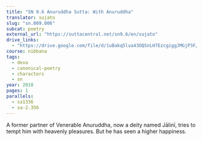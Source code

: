 ```yaml
---
title: "SN 9.6 Anuruddha Sutta: With Anuruddha"
translator: sujato
slug: "sn.009.006"
subcat: poetry
external_url: "https://suttacentral.net/sn9.6/en/sujato"
drive_links:
  - "https://drive.google.com/file/d/1uBakq5lva43OQSnLH7EzcgiggJMGjP3F/view?usp=drivesdk"
course: nibbana
tags:
  - deva
  - canonical-poetry
  - characters
  - sn
year: 2018
pages: 1
parallels:
  - sa1336
  - sa-2.356
---
```


A former partner of Venerable Anuruddha, now a deity named Jālinī, tries to tempt him with heavenly pleasures. But he has seen a higher happiness.
